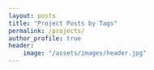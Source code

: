 ```yaml
---
layout: posts
title: "Project Posts by Tags"
permalink: /projects/
author_profile: true
header:
    image: "/assets/images/header.jpg"
---
```

